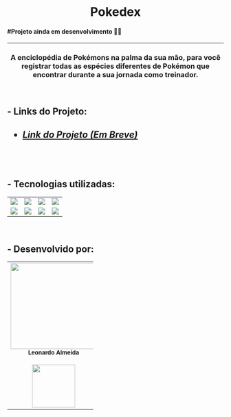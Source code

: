 <h1 align="center">Pokedex</h1> 

<h4>#Projeto ainda em desenvolvimento 👨‍💻</h4>

<hr>

<h3 align="center"> A enciclopédia de Pokémons na palma da sua mão, para você registrar todas as espécies diferentes de Pokémon que encontrar durante a sua jornada como treinador.</h3>



<br>

<h2>- Links do Projeto:<h2>

- <h5> <a href="https://github.com/leo-nardow/Pokedex">Link do Projeto (Em Breve)</a></h5>

<!-- - <h5> <a href="https://github.com/leo-nardow/Pokedex" target="_blank">Repositorio com o Back-end e
                Arquivos extras</a></h5> -->

  <br>
  
<h2>- Tecnologias utilizadas:</h2>

<table align="center" style=" width: 100%">
    <tr>
      <td align="center">
      <img src="https://img.shields.io/badge/Java-5B4638?style=for-the-badge&logo=java&logoColor=white">
      <td align="center">
      <img src="https://img.shields.io/badge/Spring_Boot-F2F4F9?style=for-the-badge&logo=spring-boot">
      <td align="center">
      <img src="https://img.shields.io/badge/Oracle-F80000?style=for-the-badge&logo=oracle&logoColor=white">
      <td align="center">
      <img src="https://img.shields.io/badge/Heroku-430098?style=for-the-badge&logo=heroku&logoColor=white">
    <tr>
        <td align="center">
        <img src="https://img.shields.io/badge/Angular-DD0031?style=for-the-badge&logo=angular&logoColor=white">
        <td align="center">
        <img src="https://img.shields.io/badge/HTML5-E34F26?style=for-the-badge&logo=html5&logoColor=white">
        <td align="center">
        <img src="https://img.shields.io/badge/CSS3-1572B6?style=for-the-badge&logo=css3&logoColor=white">
        <td align="center">
        <img src="https://img.shields.io/badge/TypeScript-007ACC?style=for-the-badge&logo=typescript&logoColor=white">
    </tr>
</table>

<br>

<h2>- Desenvolvido por: </h2>
<table align="center" style="width: 200px;">
  <tr >

  <td align="center"><img style="width: 200px;" 
  src="https://cdn.discordapp.com/attachments/892048100582109274/892795189603749928/Leo_circle.png" 
  alt=""/><br /><sub><b>Leonardo Almeida</b></sub></a><br />
  <a href="https://www.linkedin.com/in/leo-nardow/" target="_blank" alt="Linkedin">
  <br>
<img src="https://img.shields.io/badge/-Linkedin-1C1C1C?style=for-the-badge&logo=Linkedin&logoColor=00FFFF&link=https://www.linkedin.com/in/leo-nardow/"  style= "width:100px;"/>
  </a>
    </tr>
</table>
